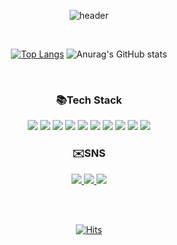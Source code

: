 <div align="center">
  
![header](https://capsule-render.vercel.app/api?type=Waving&color=auto&height=300&section=header&text=Drop%20the%20bit&fontSize=80&desc=Bit%20GitHub%20Profile&descAlignY=20)

</div>

<br/>

<div align="center">  

[![Top Langs](https://github-readme-stats.vercel.app/api/top-langs/?username=YebinYun&layout=donut&theme=vue)](https://github.com/YebinYun/github-readme-stats) ![Anurag's GitHub stats](https://github-readme-stats.vercel.app/api?username=YebinYun&show_icons=true&theme=vue)

</div>

</br>

<div align="center">  
 
</div>

<div align="center">  

<div>  
  
### 📚Tech Stack

<img src="https://img.shields.io/badge/Typescript-3178C6?style=flat&logo=Typescript&logoColor=white"/> 
<img src="https://img.shields.io/badge/React-61DAFB?style=flat&logo=react&logoColor=white"/> 
<img src="https://img.shields.io/badge/Next.js-000000?style=flat&logo=Next.js&logoColor=white"/> 
<img src="https://img.shields.io/badge/Recoil-3578E5?style=flat&logo=recoil&logoColor=white"/> 
<img src="https://img.shields.io/badge/HTML-E34F26?style=flat&logo=Html5&logoColor=white"/> 
<img src="https://img.shields.io/badge/CSS-1572B6?style=flat&logo=css3&logoColor=white"/> 
<img src="https://img.shields.io/badge/JavaScript-F7DF1E?style=flat&logo=JavaScript&logoColor=white"/> 
<img src="https://img.shields.io/badge/Tailwind-06B6D4?style=flat&logo=Tailwind CSS&logoColor=white"/> 
<img src="https://img.shields.io/badge/StyledComponents-DB7093?style=flat&logo=Styledcomponents&logoColor=white"/> 
<img src="https://img.shields.io/badge/mui-007FFF?style=flat&logo=mui&logoColor=white"/> 
</div>  

<div>  
  
### ✉️SNS

<a href="mailto:yebind3308@gmail.com">
  <img src="https://img.shields.io/badge/Gmail-EA4335?style=flat&logo=gmail&logoColor=white&link=mailto:yebind3308@gmail.com"/>
</a>

<a href="https://velog.io/@yebind">
  <img src="https://img.shields.io/badge/VelogBlog-20C997?style=flat&logo=velog&logoColor=white&link=https://velog.io/@yebind"/>
</a>

<a href="https://yebinyun.github.io/Portfolio">
  <img src="https://img.shields.io/badge/Portfolio-EF2D5E?style=flat&logo=internetcomputer&logoColor=white&link=https://yebinyun.github.io/Portfolio"/>
</a>
</div>

</br> </br>

[![Hits](https://hits.seeyoufarm.com/api/count/incr/badge.svg?url=https%3A%2F%2Fgithub.com%2FYebinYun&count_bg=%23A9E77A&title_bg=%23FF9E9E&icon=ghostery.svg&icon_color=%23FFFFFF&title=hits&edge_flat=false)](https://hits.seeyoufarm.com)
</div>

<br/>

